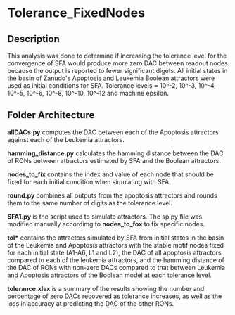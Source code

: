 Tolerance_FixedNodes
===========

## Description
This analysis was done to determine if increasing the tolerance level for the convergence of SFA would produce more zero DAC between readout nodes because the output is reported to fewer significant digets. All initial states in the basin of Zanudo's Apoptosis and Leukemia Boolean attractors were used as initial conditions for SFA. Tolerance levels = 10^-2, 10^-3, 10^-4, 10^-5, 10^-6, 10^-8, 10^-10, 10^-12 and machine epsilon.

## Folder Architecture

**allDACs.py** computes the DAC between each of the Apoptosis attractors against each of the Leukemia attractors.

**hamming_distance.py** calculates the hamming distance between the DAC of RONs between attractors estimated by SFA and the Boolean attractors.

**nodes_to_fix** contains the index and value of each node that should be fixed for each initial condition when simulating with SFA.

**round.py** combines all outputs from the apoptosis attractors and rounds them to the same number of digits as the tolerance level. 

**SFA1.py** is the script used to simulate attractors. The sp.py file was modified manually accordimg to **nodes_to_fox** to fix specific nodes.

**tol\*** contains the attractors simulated by SFA from initial states in the basin of the Leukemia and Apoptosis attractors with the stable motif nodes fixed for each initial state (A1-A6, L1 and L2), the DAC of all apoptosis attractors compared to each of the leukemia attractors, and the hamming distance of the DAC of RONs with non-zero DACs compared to that between Leukemia and Apoptosis attractors of the Boolean model at each tolerance level.

**tolerance.xlsx** is a summary of the results showing the number and percentage of zero DACs recovered as tolerance increases, as well as the loss in accuracy at predicting the DAC of the other RONs.


